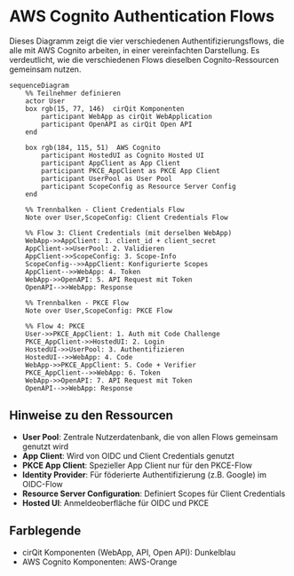 # AWS Cognito Authentication Flows

Dieses Diagramm zeigt die vier verschiedenen Authentifizierungsflows, die alle mit AWS Cognito arbeiten, in einer vereinfachten Darstellung. Es verdeutlicht, wie die verschiedenen Flows dieselben Cognito-Ressourcen gemeinsam nutzen.

```mermaid
sequenceDiagram
    %% Teilnehmer definieren
    actor User
    box rgb(15, 77, 146)  cirQit Komponenten
        participant WebApp as cirQit WebApplication
        participant OpenAPI as cirQit Open API
    end
    
    box rgb(184, 115, 51)  AWS Cognito 
        participant HostedUI as Cognito Hosted UI
        participant AppClient as App Client
        participant PKCE_AppClient as PKCE App Client
        participant UserPool as User Pool
        participant ScopeConfig as Resource Server Config
    end
    
    %% Trennbalken - Client Credentials Flow
    Note over User,ScopeConfig: Client Credentials Flow
    
    %% Flow 3: Client Credentials (mit derselben WebApp)
    WebApp->>AppClient: 1. client_id + client_secret
    AppClient->>UserPool: 2. Validieren
    AppClient->>ScopeConfig: 3. Scope-Info
    ScopeConfig-->>AppClient: Konfigurierte Scopes
    AppClient-->>WebApp: 4. Token
    WebApp->>OpenAPI: 5. API Request mit Token
    OpenAPI-->>WebApp: Response
    
    %% Trennbalken - PKCE Flow
    Note over User,ScopeConfig: PKCE Flow
    
    %% Flow 4: PKCE
    User->>PKCE_AppClient: 1. Auth mit Code Challenge
    PKCE_AppClient->>HostedUI: 2. Login
    HostedUI->>UserPool: 3. Authentifizieren
    HostedUI-->>WebApp: 4. Code
    WebApp->>PKCE_AppClient: 5. Code + Verifier
    PKCE_AppClient-->>WebApp: 6. Token
    WebApp->>OpenAPI: 7. API Request mit Token
    OpenAPI-->>WebApp: Response
```

## Hinweise zu den Ressourcen

- **User Pool**: Zentrale Nutzerdatenbank, die von allen Flows gemeinsam genutzt wird
- **App Client**: Wird von OIDC und Client Credentials genutzt
- **PKCE App Client**: Spezieller App Client nur für den PKCE-Flow
- **Identity Provider**: Für föderierte Authentifizierung (z.B. Google) im OIDC-Flow
- **Resource Server Configuration**: Definiert Scopes für Client Credentials
- **Hosted UI**: Anmeldeoberfläche für OIDC und PKCE

## Farblegende

- cirQit Komponenten (WebApp, API, Open API): Dunkelblau
- AWS Cognito Komponenten: AWS-Orange
